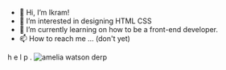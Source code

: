 - 👋 Hi, I’m Ikram!
- 👀 I’m interested in designing HTML CSS
- 🌱 I’m currently learning on how to be a front-end developer.
- 📫 How to reach me ... (don't yet)

h e l p .
![amelia watson derp](https://github.com/IkramAru/IkramAru/assets/143063289/1ba9879c-e3e2-4ddc-9221-eaf649dbd14a)
